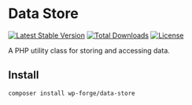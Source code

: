 # Data Store

[![Latest Stable Version](https://poser.pugx.org/wp-forge/data-store/v/stable)](https://packagist.org/packages/wp-forge/helpers)
[![Total Downloads](https://poser.pugx.org/wp-forge/data-store/downloads)](https://packagist.org/packages/wp-forge/helpers)
[![License](https://poser.pugx.org/wp-forge/data-store/license)](https://packagist.org/packages/wp-forge/helpers)

A PHP utility class for storing and accessing data.

## Install
```$xslt
composer install wp-forge/data-store
```
